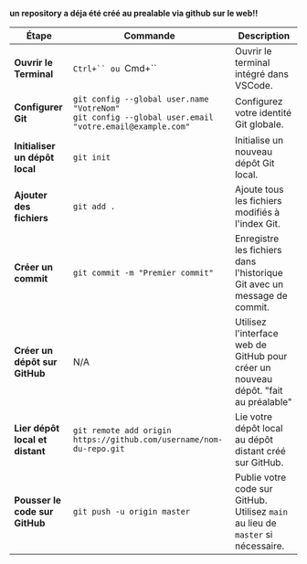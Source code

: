 
**un repository a déja été créé au prealable via github sur le web!!**


| Étape                        | Commande                                                   | Description |
|------------------------------|------------------------------------------------------------|-------------|
| **Ouvrir le Terminal**       | `Ctrl+`` ou `Cmd+``                                        | Ouvrir le terminal intégré dans VSCode. |
| **Configurer Git**           | `git config --global user.name "VotreNom"`<br>`git config --global user.email "votre.email@example.com"` | Configurez votre identité Git globale. |
| **Initialiser un dépôt local** | `git init`                                                | Initialise un nouveau dépôt Git local. |
| **Ajouter des fichiers**     | `git add .`                                               | Ajoute tous les fichiers modifiés à l'index Git. |
| **Créer un commit**          | `git commit -m "Premier commit"`                          | Enregistre les fichiers dans l'historique Git avec un message de commit. |
| **Créer un dépôt sur GitHub** | N/A                                                      | Utilisez l'interface web de GitHub pour créer un nouveau dépôt. "fait au préalable" |
| **Lier dépôt local et distant** | `git remote add origin https://github.com/username/nom-du-repo.git` | Lie votre dépôt local au dépôt distant créé sur GitHub. |
| **Pousser le code sur GitHub** | `git push -u origin master`                              | Publie votre code sur GitHub. Utilisez `main` au lieu de `master` si nécessaire. |
